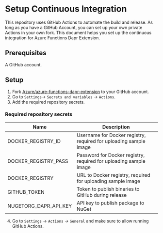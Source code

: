# Setup Continuous Integration

This repository uses GitHub Actions to automate the build and release. As long as you have a GitHub Account, you can set up your own private Actions in your own fork. This document helps you set up the continuous integration for Azure Functions Dapr Extension.

## Prerequisites

A GitHub account.

## Setup

1. Fork [Azure/azure-functions-dapr-extension](https://github.com/Azure/azure-functions-dapr-extension) to your GitHub account.
2. Go to `Settings`-> `Secrets and variables` -> `Actions`.
3. Add the required repository secrets.

### Required repository secrets

| Name | Description |
|--|--|
| DOCKER_REGISTRY_ID | Username for Docker registry, required for uploading sample image|
| DOCKER_REGISTRY_PASS | Password for Docker registry, required for uploading sample image|
| DOCKER_REGISTRY | URL to Docker registry, required for uploading sample image|
| GITHUB_TOKEN | Token to publish binaries to GitHub during release |
| NUGETORG_DAPR_API_KEY | API key to publish package to NuGet |

4. Go to `Settings` -> `Actions` -> `General` and make sure to allow running GitHub Actions.



